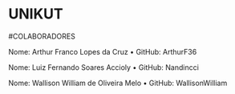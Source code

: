 # UNIKUT

#COLABORADORES

Nome: Arthur Franco Lopes da Cruz
•	GitHub: ArthurF36

Nome: Luiz Fernando Soares Accioly
•	GitHub: Nandincci

Nome: Wallison William de Oliveira Melo
•	GitHub: WallisonWilliam

